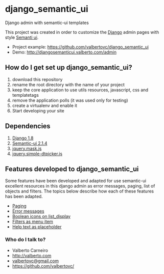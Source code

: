 # django_semantic_ui #

Django admin with semantic-ui templates

This project was created in order to customize the  [Django](https://www.djangoproject.com/) admin pages with style [Semanti ui](http://semantic-ui.com/).

* Project example: https://github.com/valbertovc/django_semantic_ui
* Demo: http://djangosemanticui.valberto.com/admin

## How do I get set up django_semantic_ui? ##

1. download this repository
1. rename the root directory with the name of your project
1. keep the core application to use utils resources, javascript, css and templatetags
1. remove the application polls (it was used only for testing)
1. create a virtualenv and enable it
1. Start developing your site

## Dependencies ##

1. [Django 1.8](https://www.djangoproject.com/download/)
1. [Semantic-ui 2.1.4](http://semantic-ui.com/)
1. [jquery.mask.js](https://github.com/igorescobar/jQuery-Mask-Plugin/blob/master/src/jquery.mask.js)
1. [jquery.simple-dtpicker.js](https://github.com/mugifly/jquery-simple-datetimepicker)

## Features developed to django_semantic_ui ##

Some features have been developed and adapted for use semantic-ui excellent resources in this django admin as error messages, paging, list of objects and filters. The topics below describe how each of these features has been adapted.

* [Paging](https://gist.github.com/valbertovc/ea9b8e058df0d90e7669)
* [Error messages](https://gist.github.com/valbertovc/261c714fc7fc6007e8af)
* [Boolean icons on list_display](https://gist.github.com/valbertovc/71eb2d08da69a62c9288)
* [Filters as menu item](https://gist.github.com/valbertovc/2672fda6a63f605b26e4)
* [Help text as placeholder](https://gist.github.com/valbertovc/63bf0ff055599f80bb7a)

### Who do I talk to? ###

* Valberto Carneiro
* http://valberto.com
* valbertovc@gmail.com
* https://github.com/valbertovc/
